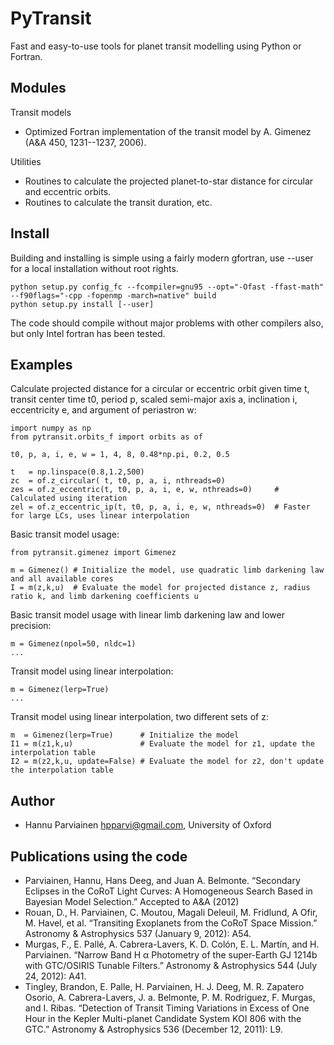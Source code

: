 PyTransit
=========

Fast and easy-to-use tools for planet transit modelling using Python or Fortran.

Modules
-------
Transit models
  - Optimized Fortran implementation of the transit model by A. Gimenez (A&A 450, 1231--1237, 2006).

Utilities
  - Routines to calculate the projected planet-to-star distance for circular and eccentric orbits.
  - Routines to calculate the transit duration, etc.

Install
-------
Building and installing is simple using a fairly modern gfortran, use --user for a local installation without root rights.

    python setup.py config_fc --fcompiler=gnu95 --opt="-Ofast -ffast-math" --f90flags="-cpp -fopenmp -march=native" build
    python setup.py install [--user]
    
The code should compile without major problems with other compilers also, but only Intel fortran has been tested.

Examples
--------
Calculate projected distance for a circular or eccentric orbit given time t, transit center time t0, period p, 
scaled semi-major axis a, inclination i, eccentricity e, and argument of periastron w:

    import numpy as np
    from pytransit.orbits_f import orbits as of

    t0, p, a, i, e, w = 1, 4, 8, 0.48*np.pi, 0.2, 0.5

    t   = np.linspace(0.8,1.2,500)
    zc  = of.z_circular( t, t0, p, a, i, nthreads=0)                  
    zes = of.z_eccentric(t, t0, p, a, i, e, w, nthreads=0)     # Calculated using iteration
    zel = of.z_eccentric_ip(t, t0, p, a, i, e, w, nthreads=0)  # Faster for large LCs, uses linear interpolation

Basic transit model usage:

    from pytransit.gimenez import Gimenez
    
    m = Gimenez() # Initialize the model, use quadratic limb darkening law and all available cores
    I = m(z,k,u)  # Evaluate the model for projected distance z, radius ratio k, and limb darkening coefficients u
      
Basic transit model usage with linear limb darkening law and lower precision:

    m = Gimenez(npol=50, nldc=1)
    ...
      
Transit model using linear interpolation:

    m = Gimenez(lerp=True)
    ...

Transit model using linear interpolation, two different sets of z:

    m  = Gimenez(lerp=True)      # Initialize the model
    I1 = m(z1,k,u)               # Evaluate the model for z1, update the interpolation table
    I2 = m(z2,k,u, update=False) # Evaluate the model for z2, don't update the interpolation table
    
Author
------
  - Hannu Parviainen <hpparvi@gmail.com>, University of Oxford

Publications using the code
----------------------------
  - Parviainen, Hannu, Hans Deeg, and Juan A. Belmonte. “Secondary Eclipses in the CoRoT Light Curves: A Homogeneous Search Based in Bayesian Model Selection.” Accepted to A&A (2012)
  - Rouan, D., H. Parviainen, C. Moutou, Magali Deleuil, M. Fridlund, A Ofir, M. Havel, et al. “Transiting Exoplanets from the CoRoT Space Mission.” Astronomy & Astrophysics 537 (January 9, 2012): A54.
  - Murgas, F., E. Pallé, A. Cabrera-Lavers, K. D. Colón, E. L. Martín, and H. Parviainen. “Narrow Band H α Photometry of the super-Earth GJ 1214b with GTC/OSIRIS Tunable Filters.” Astronomy & Astrophysics 544 (July 24, 2012): A41.
  - Tingley, Brandon, E. Palle, H. Parviainen, H. J. Deeg, M. R. Zapatero Osorio, A. Cabrera-Lavers, J. a. Belmonte, P. M. Rodriguez, F. Murgas, and I. Ribas. “Detection of Transit Timing Variations in Excess of One Hour in the Kepler Multi-planet Candidate System KOI 806 with the GTC.” Astronomy & Astrophysics 536 (December 12, 2011): L9.
